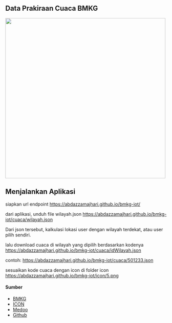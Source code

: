 ## Data Prakiraan Cuaca BMKG

<img src="https://www.topasiatour.com/pic/Indonesia/guide/indonesia-weather.jpg" width="500" height="500">

## Menjalankan Aplikasi
siapkan url endpoint https://abdazzamajhari.github.io/bmkg-iot/

dari aplikasi, unduh file wilayah.json https://abdazzamajhari.github.io/bmkg-iot/cuaca/wilayah.json

Dari json tersebut, kalkulasi lokasi user dengan wilayah terdekat, atau user pilih sendiri.

lalu download cuaca di wilayah yang dipilih berdasarkan kodenya https://abdazzamajhari.github.io/bmkg-iot/cuaca/idWilayah.json

contoh: https://abdazzamajhari.github.io/bmkg-iot/cuaca/501233.json

sesuaikan kode cuaca dengan icon di folder icon https://abdazzamajhari.github.io/bmkg-iot/icon/5.png

#### Sumber
-  [BMKG](http://data.bmkg.go.id/prakiraan-cuaca/)
-  [ICON](http://www.iconarchive.com/tag/weather)
-  [Medoo](http://www.iconarchive.com/tag/weather)
-  [Github](https://github.com/ibnux)
